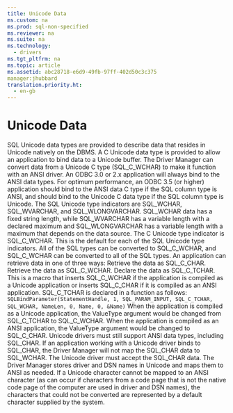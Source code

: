 ```yaml
---
title: Unicode Data
ms.custom: na
ms.prod: sql-non-specified
ms.reviewer: na
ms.suite: na
ms.technology: 
  - drivers
ms.tgt_pltfrm: na
ms.topic: article
ms.assetid: abc28718-e6d9-49fb-97ff-402d50c3c375
manager:jhubbard
translation.priority.ht: 
  - en-gb
---
```

# Unicode Data
<?xml version="1.0" encoding="utf-8"?>
<developerConceptualDocument xmlns="http://ddue.schemas.microsoft.com/authoring/2003/5" xmlns:xlink="http://www.w3.org/1999/xlink" xmlns:xsi="http://www.w3.org/2001/XMLSchema-instance" xsi:schemaLocation="http://ddue.schemas.microsoft.com/authoring/2003/5 http://dduestorage.blob.core.windows.net/ddueschema/developer.xsd">
  <introduction>
    <para>SQL Unicode data types are provided to describe data that resides in Unicode natively on the DBMS. A C Unicode data type is provided to allow an application to bind data to a Unicode buffer. The Driver Manager can convert data from a Unicode C type (SQL_C_WCHAR) to make it function with an ANSI driver.</para>
    <para>An ODBC 3.0 or 2.<legacyItalic>x</legacyItalic> application will always bind to the ANSI data types. For optimum performance, an ODBC 3.5 (or higher) application should bind to the ANSI data C type if the SQL column type is ANSI, and should bind to the Unicode C data type if the SQL column type is Unicode.</para>
    <para>The SQL Unicode type indicators are SQL_WCHAR, SQL_WVARCHAR, and SQL_WLONGVARCHAR. SQL_WCHAR data has a fixed string length, while SQL_WVARCHAR has a variable length with a declared maximum and SQL_WLONGVARCHAR has a variable length with a maximum that depends on the data source.</para>
    <para>The C Unicode type indicator is SQL_C_WCHAR. This is the default for each of the SQL Unicode type indicators. All of the SQL types can be converted to SQL_C_WCHAR, and SQL_C_WCHAR can be converted to all of the SQL types. An application can retrieve data in one of three ways:  </para>
    <list class="bullet">
      <listItem>
        <para>Retrieve the data as SQL_C_CHAR.</para>
      </listItem>
      <listItem>
        <para>Retrieve the data as SQL_C_WCHAR.</para>
      </listItem>
      <listItem>
        <para>Declare the data as SQL_C_TCHAR. This is a macro that inserts SQL_C_WCHAR if the application is compiled as a Unicode application or inserts SQL_C_CHAR if it is compiled as an ANSI application.</para>
      </listItem>
    </list>
    <para>SQL_C_TCHAR is declared in a function as follows:</para>
    <code>SQLBindParameter(StatementHandle, 1, SQL_PARAM_INPUT, SQL_C_TCHAR, SQL_WCHAR, NameLen, 0, Name, 0, &amp;Name)</code>
    <para>When the application is compiled as a Unicode application, the <legacyItalic>ValueType</legacyItalic> argument would be changed from SQL_C_TCHAR to SQL_C_WCHAR. When the application is compiled as an ANSI application, the <legacyItalic>ValueType</legacyItalic> argument would be changed to SQL_C_CHAR.</para>
    <para>Unicode drivers must still support ANSI data types, including SQL_CHAR. If an application working with a Unicode driver binds to SQL_CHAR, the Driver Manager will not map the SQL_CHAR data to SQL_WCHAR. The Unicode driver must accept the SQL_CHAR data.</para>
    <para>The Driver Manager stores driver and DSN names in Unicode and maps them to ANSI as needed. If a Unicode character cannot be mapped to an ANSI character (as can occur if characters from a code page that is not the native code page of the computer are used in driver and DSN names), the characters that could not be converted are represented by a default character supplied by the system.</para>
  </introduction>
  <relatedTopics />
</developerConceptualDocument>